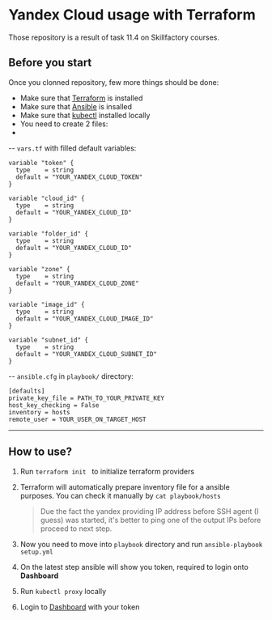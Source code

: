 # Yandex Cloud usage with Terraform
Those repository is a result of task 11.4 on Skillfactory courses.

## Before you start

Once you clonned repository, few more things should be done:

* Make sure that [Terraform](https://learn.hashicorp.com/tutorials/terraform/install-cli) is installed
* Make sure that [Ansible](https://docs.ansible.com/ansible/latest/installation_guide/intro_installation.html) is insalled
* Make sure that [kubectl](https://kubernetes.io/docs/tasks/tools/) installed locally
* You need to create 2 files:
* 
-- ```vars.tf``` with filled default variables:
```
variable "token" {
  type    = string
  default = "YOUR_YANDEX_CLOUD_TOKEN"
}

variable "cloud_id" {
  type    = string
  default = "YOUR_YANDEX_CLOUD_ID"
}

variable "folder_id" {
  type    = string
  default = "YOUR_YANDEX_CLOUD_ID"
}

variable "zone" {
  type    = string
  default = "YOUR_YANDEX_CLOUD_ZONE"
}

variable "image_id" {
  type    = string
  default = "YOUR_YANDEX_CLOUD_IMAGE_ID"
}

variable "subnet_id" {
  type    = string
  default = "YOUR_YANDEX_CLOUD_SUBNET_ID"
}
```

-- ```ansible.cfg``` in ```playbook/``` directory:

```
[defaults]
private_key_file = PATH_TO_YOUR_PRIVATE_KEY
host_key_checking = False
inventory = hosts
remote_user = YOUR_USER_ON_TARGET_HOST
```
____

## How to use?
1. Run ```terraform init ``` to initialize terraform providers
2. Terraform will automatically prepare inventory file for a ansible purposes. You can check it manually by ```cat playbook/hosts```

   > Due the fact the yandex providing IP address before SSH agent (I guess) was started, it's better to ping one of the output IPs before proceed to next step.

3. Now you need to move into ```playbook``` directory and run ```ansible-playbook setup.yml```
4. On the latest step ansible will show you token, required to login onto **Dashboard**
5. Run ```kubectl proxy``` locally
6. Login to [Dashboard](http://localhost:8001/api/v1/namespaces/kubernetes-dashboard/services/https:kubernetes-dashboard:/proxy/) with your token


